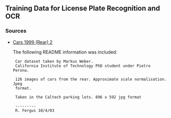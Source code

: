 ## Training Data for License Plate Recognition and OCR ##

### Sources ###

* [Cars 1999 (Rear) 2](http://www.vision.caltech.edu/html-files/archive.html)

   The following README information was included:
   
       Car dataset taken by Markus Weber.
       California Institute of Technology PhD student under Pietro Perona.

       126 images of cars from the rear. Approximate scale normalisation. Jpeg 
       format.

       Taken in the Caltech parking lots. 896 x 592 jpg format

       ---------
       R. Fergus 10/4/03
